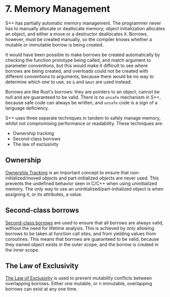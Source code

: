 # 7. Memory Management

S++ has partially automatic memory management. The programmer never has to manually allocate or deallocate memory;
object initialization allocates an object, and either a move or a destructor deallocates it. Borrows, however, must be
created manually, so the compiler knows whether a mutable or immutable borrow is being created.

It would have been possible to make borrows be created automatically by checking the function prototype being called,
and match argument to parameter conventions, but this would make it difficult to see where borrows are being created,
and overloads could not be created with different conventions to arguments, because there would be no way to determine
which one to use, so `&` and `&mut` are used instead.

Borrows are like Rust's borrows: they are pointers to an object, cannot be null and are guaranteed to be valid. There is
no `unsafe` mechanism in S++, because safe code can always be written, and `unsafe` code is a sign of a language
deficiency.

S++ uses three separate techniques in tandem to safely manage memory, whilst not compromising performance or
readability. These techniques are:

- Ownership tracking
- Second-class borrows
- The law of exclusivity

## Ownership

[Ownership Tracking](7-1-Ownership.md) is an important concept to ensure that non-initialized/moved objects and
part-initialized objects are never used. This prevents the undefined behavior seen in C/C++ when using uninitialized
memory. The only way to use an uninitialized/part-initialized object is when assigning it, or its attributes, a value.

## Second-class borrows

[Second-class borrows](7-2-2nd-Class-Borrows.md) are used to ensure that all borrows are always valid, without the need
for lifetime analysis. This is achieved by only allowing borrows to be taken at function call sites, and from yielding
values from coroutines. This means that borrows are guaranteed to be valid, because they owned object exists in the
outer scope, and the borrow is created in the inner scope.

## The Law of Exclusivity

[The Law of Exclusivity](7-3-The-Law-of-Exclusivity.md) is used to prevent mutability conflicts between overlapping
borrows. Either one mutable, or n immutable, overlapping borrows can exist at any one time.
